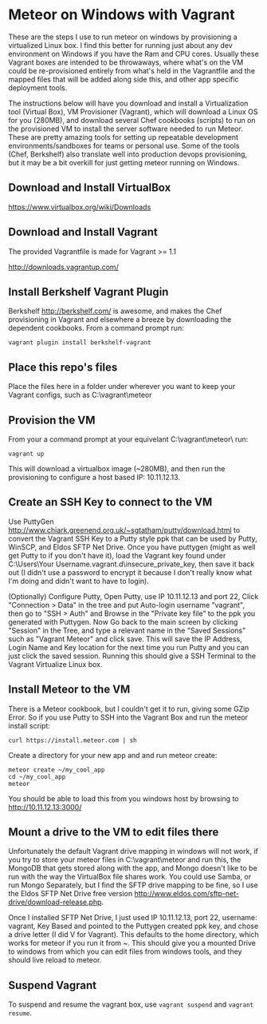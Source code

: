 # Meteor on Windows with Vagrant

These are the steps I use to run meteor on windows by provisioning a virtualized Linux box.  I find this better for running just about any dev environment on Windows if you have the Ram and CPU cores.  Usually these Vagrant boxes are intended to be throwaways, where what's on the VM could be re-provisioned entirely from what's held in the Vagrantfile and the mapped files that will be added along side this, and other app specific deployment tools.

The instructions below will have you download and install a Virtualization tool (Virtual Box), VM Provisioner (Vagrant), which will download a Linux OS for you (280MB), and download several Chef cookbooks (scripts) to run on the provisioned VM to install the server software needed to run Meteor.  These are pretty amazing tools for setting up repeatable development environments/sandboxes for teams or personal use.  Some of the tools (Chef, Berkshelf) also translate well into production devops provisioning, but it may be a bit overkill for just getting meteor running on Windows.

## Download and Install VirtualBox

https://www.virtualbox.org/wiki/Downloads

## Download and Install Vagrant

The provided Vagrantfile is made for Vagrant >= 1.1

http://downloads.vagrantup.com/

## Install Berkshelf Vagrant Plugin

Berkshelf http://berkshelf.com/ is awesome, and makes the Chef provisioning in Vagrant and elsewhere a breeze by downloading the dependent cookbooks.  From a command prompt run:

```
vagrant plugin install berkshelf-vagrant
```

## Place this repo's files

Place the files here in a folder under wherever you want to keep your Vagrant configs, such as C:\vagrant\meteor

## Provision the VM

From your a command prompt at your equivelant C:\vagrant\meteor\ run:

```
vagrant up
```

This will download a virtualbox image (~280MB), and then run the provisioning to configure a host based IP: 10.11.12.13.

## Create an SSH Key to connect to the VM

Use PuttyGen http://www.chiark.greenend.org.uk/~sgtatham/putty/download.html to convert the Vagrant SSH Key to a Putty style ppk that can be used by Putty, WinSCP, and Eldos SFTP Net Drive.  Once you have puttygen (might as well get Putty to if you don't have it), load the Vagrant key found under C:\Users\Your Username\.vagrant.d\insecure_private_key, then save it back out (I didn't use a password to encrypt it because I don't really know what I'm doing and didn't want to have to login).

(Optionally) Configure Putty, Open Putty, use IP 10.11.12.13 and port 22, Click "Connection > Data" in the tree and put Auto-login username "vagrant", then go to "SSH > Auth" and Browse in the "Private key file" to the ppk you generated with Puttygen.  Now Go back to the main screen by clicking "Session" in the Tree, and type a relevant name in the "Saved Sessions" such as "Vagrant Meteor" and click save.  This will save the IP Address, Login Name and Key location for the next time you run Putty and you can just click the saved session.  Running this should give a SSH Terminal to the Vagrant Virtualize Linux box.

## Install Meteor to the VM

There is a Meteor cookbook, but I couldn't get it to run, giving some GZip Error.  So if you use Putty to SSH into the Vagrant Box and run the meteor install script:

```
curl https://install.meteor.com | sh
```

Create a directory for your new app and and run meteor create:

```
meteor create ~/my_cool_app
cd ~/my_cool_app
meteor
```
You should be able to load this from you windows host by browsing to http://10.11.12.13:3000/

## Mount a drive to the VM to edit files there

Unfortunately the default Vagrant drive mapping in windows will not work, if you try to store your meteor files in C:\vagrant\meteor and run this, the MongoDB that gets stored along with the app, and Mongo doesn't like to be run with the way the VirtualBox file shares work.  You could use Samba, or run Mongo Separately, but I find the SFTP drive mapping to be fine, so I use the Eldos SFTP Net Drive free version http://www.eldos.com/sftp-net-drive/download-release.php. 

Once I installed SFTP Net Drive, I just used IP 10.11.12.13, port 22, username: vagrant, Key Based and pointed to the Puttygen created ppk key, and chose a drive letter (I did V for Vagrant).  This defaults to the home directory, which works for meteor if you run it from ~.  This should give you a mounted Drive to windows from which you can edit files from windows tools, and they should live reload to meteor.

## Suspend Vagrant

To suspend and resume the vagrant box, use `vagrant suspend` and `vagrant resume`.


